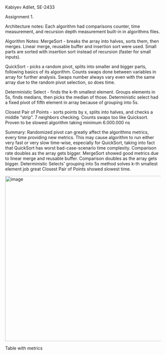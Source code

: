 Kabiyev Adilet, SE-2433

Assignment 1.

Architecture notes:
Each algorithm had comparisons counter, time measurement, and recursion depth measurement built-in in algorithms files.

Algorithm Notes:
MergeSort - breaks the array into halves, sorts them, then merges. Linear merge, reusable buffer and insertion sort were used. Small parts are sorted with insertion sort instead of recursion (faster for small inputs).

QuickSort - picks a random pivot, splits into smaller and bigger parts, following basics of its algorithm. Counts swaps done between variables in array for further analysis. Swaps number always vary even with the same array due to the random pivot selection, so does time.

Deterministic Select - finds the k-th smallest element. Groups elements in 5s, finds medians, then picks the median of those. Deterministic select had a fixed pivot of fifth element in array because of grouping into 5s.

Closest Pair of Points - sorts points by x, splits into halves, and checks a middle “strip”. 7 neighbors checking. Counts swaps too like Quicksort. Proven to be slowest algorithm taking minimum 6.000.000 ns

Summary:
Randomized pivot can greatly affect the algorithms metrics, every time providing new metrics. This may cause algorithm to run either very fast or very slow time-wise, especially for QuickSort, taking into fact that QuickSort has worst bad-case-scenario time complexity. Comparison rate doubles as the array gets bigger.
MergeSort showed good metrics due to linear merge and reusable buffer. Comparison doubles as the array gets bigger.
Deterministic Selects' grouping into 5s method solves k-th smallest element job great
Closest Pair of Points showed slowest time.

<img width="819" height="534" alt="image" src="https://github.com/user-attachments/assets/eecfefeb-f5f7-40d9-9b7c-c18a0a45c5d0" />

Table with metrics
